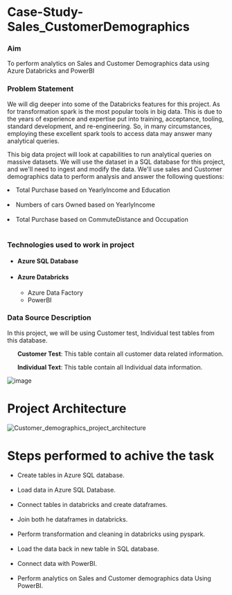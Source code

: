 # Case-Study-Sales_CustomerDemographics
<h3><b>Aim</b></h3> 
 To perform analytics on Sales and Customer Demographics data using Azure Databricks and PowerBI</p>
 
<h3><b>Problem Statement</b></h3> 
We will dig deeper into some of the Databricks features for this project. As for transformation spark is the most popular tools in big data. This is due to the years of experience and expertise put into training, acceptance, tooling, standard development, and re-engineering. So, in many circumstances, employing these excellent spark tools to access data may answer many analytical queries.

This big data project will look at capabilities to run analytical queries on massive datasets. We will use the dataset in a SQL database for this project, and we'll need to ingest and modify the data. We'll use sales and Customer demographics data to perform analysis and answer the following questions:
<li>Total Purchase based on YearlyIncome and Education</li><br>
<li>Numbers of cars Owned based on YearlyIncome</li><br>
<li>Total Purchase based on CommuteDistance and Occupation</li><br>

<h3>Technologies used to work in project</h3>
<ul>
<h4><li>Azure SQL Database</li></h4>
<h4><li>Azure Databricks</li></h4>
  
<ul>
 <li>Azure Data Factory</li>
 <li>PowerBI</li>
</li>
</ul> 
</ul>


<h3>Data Source Description</h3>
<p> In this project, we will be using Customer test, Individual test tables from this database. </p>

<p>&nbsp;&nbsp; &nbsp;&nbsp;  <b>Customer Test</b>: This table contain all customer data related information.</p>
<p>&nbsp;&nbsp; &nbsp;&nbsp;  <b>Individual Text</b>: This table contain all Individual data information.</p>

![image](https://user-images.githubusercontent.com/100192276/159165809-b0e591e2-9b0e-404e-9f04-41a25f6b8ac9.png)


# Project Architecture

![Customer_demographics_project_architecture](https://user-images.githubusercontent.com/64693763/202996156-b6fc0e9f-7efa-485d-9a05-e50300f28451.png)

# Steps performed to achive the task
<ul>
<li>Create tables in Azure SQL database.</li><br>
<li>Load data in Azure SQL Database.</li><br>
<li>Connect tables in databricks and create dataframes.</li><br>
<li>Join both he dataframes in databricks.</li><br>
<li>Perform transformation and cleaning in databricks using pyspark.</li><br>
<li>Load the data back in new table in SQL database.</li><br>
<li>Connect data with PowerBI.</li><br>
<li>Perform analytics on Sales and Customer demographics data Using PowerBI.</li><br>
</ul>
